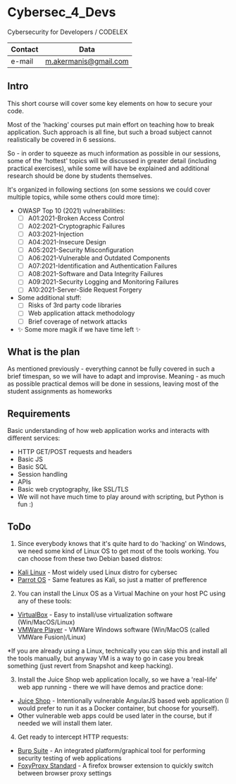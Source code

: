 # Cybersec_4_Devs
Cybersecurity for Developers / CODELEX 
 
| Contact | Data |
|---------| ------ |
| e-mail  | m.akermanis@gmail.com |

## Intro

This short course will cover some key elements on how to secure your code.

Most of the 'hacking' courses put main effort on teaching how to break application.
Such approach is all fine, but such a broad subject cannot realistically be covered in 6 sessions.

So - in order to squeeze as much information as possible in our sessions, some of the 'hottest' topics will be discussed in greater detail (including practical exercises), while some will have be explained and additional research should be done by students themselves. 

It's organized in following sections (on some sessions we could cover multiple topics, while some others could more time):

- OWASP Top 10 (2021) vulnerabilities:
  - [ ]  A01:2021-Broken Access Control
  - [ ]  A02:2021-Cryptographic Failures
  - [ ]  A03:2021-Injection
  - [ ]  A04:2021-Insecure Design
  - [ ]  A05:2021-Security Misconfiguration
  - [ ]  A06:2021-Vulnerable and Outdated Components 
  - [ ]  A07:2021-Identification and Authentication Failures
  - [ ]  A08:2021-Software and Data Integrity Failures
  - [ ]  A09:2021-Security Logging and Monitoring Failures
  - [ ]  A10:2021-Server-Side Request Forgery
- Some additional stuff:
  - [ ]  Risks of 3rd party code libraries
  - [ ]  Web application attack methodology
  - [ ]  Brief coverage of network attacks
- ✨ Some more magik if we have time left ✨

## What is the plan
As mentioned previously - everything cannot be fully covered in such a brief timespan, so we will have to adapt and improvise. Meaning - as much as possible practical demos will be done in sessions, leaving most of the student assignments as homeworks

## Requirements

Basic understanding of how web application works and interacts with different services:

- HTTP GET/POST requests and headers
- Basic JS
- Basic SQL
- Session handling
- APIs
- Basic web cryptography, like SSL/TLS
- We will not have much time to play around with scripting, but Python is fun :)

## ToDo

1. Since everybody knows that it's quite hard to do 'hacking' on Windows, we need some kind of Linux OS to get most of the tools working. You can choose from these two Debian based distros:
- [Kali Linux] - Most widely used Linux distro for cybersec
- [Parrot OS] - Same features as Kali, so just a matter of prefference

2. You can install the Linux OS as a Virtual Machine on your host PC using any of these tools:

- [VirtualBox] - Easy to install/use virtualization software (Win/MacOS/Linux)
- [VMWare Player] - VMWare Windows software (Win/MacOS (called VMWare Fusion)/Linux)

*If you are already using a Linux, technically you can skip this and install all the tools manually, but anyway VM is a way to go in case you break something (just revert from Snapshot and keep hacking).

3. Install the Juice Shop web application locally, so we have a 'real-life' web app running - there we will have demos and practice done:
- [Juice Shop] - Intentionally vulnerable AngularJS based web application (I would prefer to run it as a Docker container, but choose for yourself).
- Other vulnerable web apps could be used later in the course, but if needed we will install them later.

4. Get ready to intercept HTTP requests:
- [Burp Suite] - An integrated platform/graphical tool for performing security testing of web applications
- [FoxyProxy Standard] - A firefox browser extension to quickly switch between browser proxy settings 

[//]: # (These are reference links used in the body of this note and get stripped out when the markdown processor does its job. There is no need to format nicely because it shouldn't be seen. Thanks SO - http://stackoverflow.com/questions/4823468/store-comments-in-markdown-syntax)

   [Kali Linux]: <https://www.kali.org/get-kali/>
   [Parrot OS]: <https://parrotsec.org/docs/download-parrot.html>
   [VirtualBox]: <https://www.virtualbox.org/wiki/Downloads>
   [VMWare Player]: <https://www.vmware.com/se/products/workstation-player/workstation-player-evaluation.html>
   [Juice Shop]: <https://owasp.org/www-project-juice-shop/>
   [Burp Suite]: <https://portswigger.net/burp/documentation/desktop/getting-started>
   [FoxyProxy Standard]: <https://addons.mozilla.org/en-US/firefox/addon/foxyproxy-standard/?utm_source=addons.mozilla.org&utm_medium=referral&utm_content=search>
